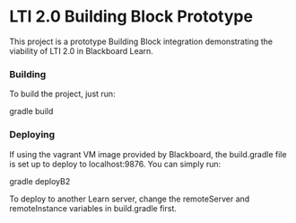 LTI 2.0 Building Block Prototype
=================

This project is a prototype Building Block integration demonstrating the viability of LTI 2.0 in Blackboard Learn.

### Building
To build the project, just run:

gradle build

### Deploying
If using the vagrant VM image provided by Blackboard, the build.gradle file is set up to deploy to localhost:9876. You can simply run:

gradle deployB2

To deploy to another Learn server, change the remoteServer and remoteInstance variables in build.gradle first.

